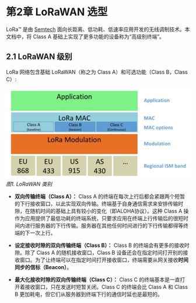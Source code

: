 

# 第2章 LoRaWAN 选型

LoRa™ 是由 [Semtech][semtech] 面向长距离、低功耗、低速率应用开发的无线调制技术。本文档中，将 Class A 基础上实现了更多功能的设备称为“高级别终端”。

## 2.1 LoRaWAN 级别

LoRa 网络包含基础 LoRaWAN（称之为 Class A）和可选功能（Class B，Class C）:

![图1.LoRaWAN Classes](./media/15649120293792.jpg)
<i class="lora-table-name">图1. LoRaWAN 类别</i>

- **双向传输终端（Class A）：** Class A 的终端在每次上行后都会紧跟两个短暂的下行接收窗口，以此实现双向传输。终端基于自身通信需求来安排传输时隙，在随机时间的基础上具有较小的变化（即ALOHA协议）。这种 Class A 操作为应用提供了最低功耗的终端系统，只要求应用在终端上行传输后的很短时间内进行服务器的下行传输。服务器在其他任何时间进行的下行传输都得等终端的下一次上行。

- **设定接收时隙的双向传输终端（Class B）：** Class B 的终端会有更多的接收时隙。除了 Class A 的随机接收窗口，Class B 设备还会在指定时间打开别的接收窗口。为了让终端可以在指定时间打开接收窗口，终端需要从网关接收**时间同步的信标（Beacon）**。

- **最大化接收时隙的双向传输终端（Class C）：** Class C 的终端基本是一直打开着接收窗口，只在发送时短暂关闭。Class C 的终端会比 Class A 和 Class B 更加耗电，但它们从服务器到终端下行的通信时延也是最短的。

[semtech]: https://www.semtech.com/